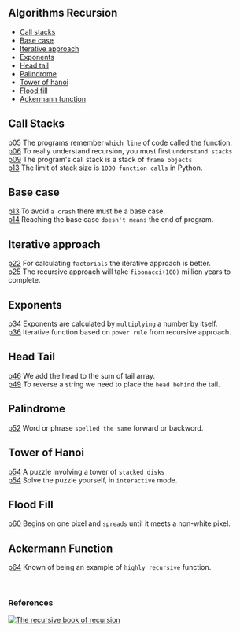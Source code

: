 ## Algorithms Recursion

- [Call stacks](#call-stacks) 
- [Base case](#base-case) 
- [Iterative approach](#iterative-approach) 
- [Exponents](#exponents)
- [Head tail](#head-tail) 
- [Palindrome](#palindrome)
- [Tower of hanoi](#tower-of-hanoi)  
- [Flood fill](#flood-fill)  
- [Ackermann function](#ackermann-function)  


## Call Stacks
  [p05](./call_stacks/line_remembering.py) 
The programs remember `which line` of code called the function.  
  [p06](./call_stacks/lifo_lists.py) 
To really understand recursion, you must first `understand stacks`  
  [p09](./call_stacks/frame_objects.py) 
The program's call stack is a stack of `frame objects`  
  [p13](./call_stacks/stack_overflow.py) 
The limit of stack size is `1000 function calls` in Python.  


## Base case 
  [p13](./base_case/base_case.py) 
To avoid `a crash` there must be a base case.  
  [p14](./base_case/recursive_case.py) 
Reaching the base case `doesn't means` the end of program.   


## Iterative approach
  [p22](./iterative_approach/factorial.py) 
For calculating `factorials` the iterative approach is better.  
  [p25](./iterative_approach/fibonacci_sequence.py) 
The recursive approach will take `fibonacci(100)` million years to complete.  


## Exponents
  [p34](./exponents/calculating_exponents.py) 
Exponents are calculated by `multiplying` a number by itself.  
  [p36](./exponents/recursive_insights.py) 
Iterative function based on `power rule` from recursive approach.  


## Head Tail
  [p46](./head_tail/sum_numbers.py) 
We add the head to the sum of tail array.  
  [p49](./head_tail/reverse_string.py) 
To reverse a string we need to place the `head behind` the tail.  


## Palindrome
  [p52](./palindrome/palindrome.py) 
Word or phrase `spelled the same` forward or backword.


## Tower of Hanoi
  [p54](./tower_of_hanoi/tower_of_hanoi.py) 
A puzzle involving a tower of `stacked disks`  
  [p54](./tower_of_hanoi/tower_of_hanoi2_play.py) 
Solve the puzzle yourself, in `interactive` mode.


## Flood Fill
  [p60](./flood_fill/flood_fill.py) 
Begins on one pixel and `spreads` until it meets a non-white pixel.  


## Ackermann Function
  [p64](./ackermann_function/ackermann_function.py) 
Known of being an example of `highly recursive` function.  


<br/>

### References

[![The recursive book of recursion](https://www.minte9.com/lib/images/references/book_recursion.png)](https://www.amazon.com/gp/product/B09BKL34VL)
